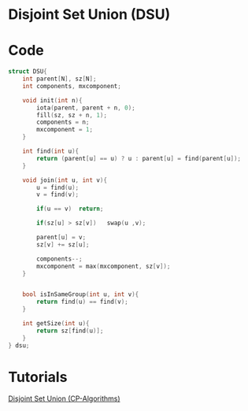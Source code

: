 # Disjoint Set Union (DSU)

# Code
```cpp
struct DSU{
    int parent[N], sz[N];
    int components, mxcomponent;

    void init(int n){
        iota(parent, parent + n, 0);
        fill(sz, sz + n, 1);
        components = n;
        mxcomponent = 1;
    }

    int find(int u){
        return (parent[u] == u) ? u : parent[u] = find(parent[u]);
    }

    void join(int u, int v){
        u = find(u);
        v = find(v);

        if(u == v)  return;

        if(sz[u] > sz[v])   swap(u ,v);

        parent[u] = v;
        sz[v] += sz[u];

        components--;
        mxcomponent = max(mxcomponent, sz[v]);
    }


    bool isInSameGroup(int u, int v){
        return find(u) == find(v);
    }

    int getSize(int u){
        return sz[find(u)];
    }
} dsu;
```

# Tutorials

[Disjoint Set Union (CP-Algorithms)](https://cp-algorithms.com/data_structures/disjoint_set_union.html)
